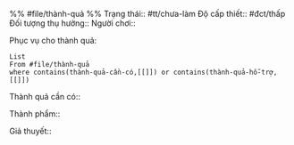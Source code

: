 %%
#file/thành-quả
%%
Trạng thái:: #tt/chưa-làm
Độ cấp thiết:: #đct/thấp
Đối tượng thụ hưởng:: 
Người chơi:: 

Phục vụ cho thành quả:
```dataview
List 
From #file/thành-quả 
where contains(thành-quả-cần-có,[[]]) or contains(thành-quả-hỗ-trợ,[[]]) 
```
Thành quả cần có:: 

Thành phẩm:: 

Giả thuyết::